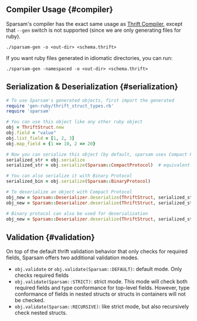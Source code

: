 ## Compiler Usage {#compiler}

Sparsam's compiler has the exact same usage as [Thrift Compiler](https://thrift.apache.org/tutorial/#generate-thrift-file-to-source-code),
except that `--gen` switch is not supported (since we are only generating files for ruby).

```
./sparsam-gen -o <out-dir> <schema.thrift>
```

If you want ruby files generated in idiomatic directories, you can run:
```
./sparsam-gen -namespaced -o <out-dir> <schema.thrift>
```

## Serialization & Deserialization {#serialization}

```ruby
# To use Sparsam's generated objects, first import the generated 
require 'gen-ruby/thrift_struct_types.rb'
require 'sparsam'

# You can use this object like any other ruby object
obj = ThriftStruct.new
obj.field = "value"
obj.list_field = [1, 2, 3]
obj.map_field = {1 => 10, 2 => 20}

# Now you can serialize this object (by default, sparsam uses Compact Protocl)
serialized_str = obj.serialize
serialized_str = obj.serialize(Sparsam::CompactProtocol)  # equivalent

# You can also serialize it with Binary Protocol
serialized_bin = obj.serialize(Sparsam::BinaryProtocol)

# To deserialize an object with Compact Protocol
obj_new = Sparsam::Deserializer.deserialize(ThriftStruct, serialized_str)
obj_new = Sparsam::Deserializer.deserialize(ThriftStruct, serialized_str, Sparsam::CompactProtocol)

# Binary protocol can also be used for deserialization
obj_new = Sparsam::Deserializer.deserialize(ThriftStruct, serialized_str, Sparsam::BinaryProtocol)

```

## Validation {#validation}

On top of the default thrift validation behavior that only checks for required fields,
Sparsam offers two additional validation modes.

* `obj.validate` or `obj.validate(Sparsam::DEFAULT)`: default mode. Only checks required fields
* `obj.validate(Sparsam::STRICT)`: strict mode. This mode will check both required fields and type conformance for top-level fields. However, type conformance of fields in nested structs or structs in containers will not be checked.
* `obj.validate(Sparsam::RECURSIVE)`: like strict mode, but also recursively check nested structs.
